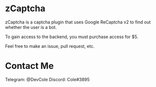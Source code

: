 # zCaptcha
zCaptcha is a captcha plugin that uses Google ReCaptcha v2 to find out whether the user is a bot.

To gain access to the backend, you must purchase access for $5.

Feel free to make an issue, pull request, etc.

# Contact Me
Telegram: @DevCole
Discord: Cole#3895
